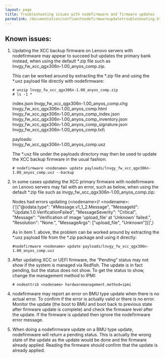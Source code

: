 ```yaml
---
layout: page
title: Troubleshooting issues with nodefirmware and firmware updates
permalink: /documentation/confluentnodefirmwareupdatetroubleshooting.html
---
```


## Known issues:

1. Updating the XCC backup firmware on Lenovo servers with nodefirmware may appear to succeed but updates the primary bank instead, when using the default *.zip file such as lnvgy_fw_xcc_qgx306n-1.00_anyos_comp.zip.
    
    This can be worked around by extracting the *.zip file and using the *.uxz payload file directly with nodefirmware:
    ```
    # unzip lnvgy_fw_xcc_qgx306n-1.00_anyos_comp.zip
    # ls -1 *
    ```

    index.json
    lnvgy_fw_xcc_qgx306n-1.00_anyos_comp.chg\
    lnvgy_fw_xcc_qgx306n-1.00_anyos_comp.html\
    lnvgy_fw_xcc_qgx306n-1.00_anyos_comp_index.json\
    lnvgy_fw_xcc_qgx306n-1.00_anyos_comp_inventory.json\
    lnvgy_fw_xcc_qgx306n-1.00_anyos_comp_signature.json\
    lnvgy_fw_xcc_qgx306n-1.00_anyos_comp.txt\

    payloads:\
    lnvgy_fw_xcc_qgx306n-1.00_anyos_comp.uxz

    The *.uxz file under the payloads directory may then be used to update the XCC backup firmware in the usual fashion:
    ```
    # nodefirmware <nodename> update payloads/lnvgy_fw_xcc_qgx306n-1.00_anyos_comp.uxz --backup
    ```

2. In some cases updating the XCC primary firmware with nodefirmware on Lenovo servers may fail with an error, such as below, when using the default *.zip file such as lnvgy_fw_xcc_qgx306n-1.00_anyos_comp.zip:

    Nodes had errors updating (\<nodename>)! \<nodename>: ('[{"@odata.type": "#Message.v1_1_2.Message", "MessageId": "Update.1.0.VerificationFailed", "MessageSeverity": "Critical", "Message": "Verification of image \'upload_file\' at \'Unknown\' failed.", "Resolution": "None.", "MessageArgs": ["upload_file", "Unknown"]}]',)

    As in item 1. above, the problem can be worked around by extracting the *.uxz payload file from the *.zip package and using it directly:
    ```
    #nodefirmware <nodename> update payloads/lnvgy_fw_xcc_qgx306n-1.00_anyos_comp.uxz
    ```

3. After updating XCC or UEFI firmware, the “Pending” status may not show if the system is managed via Redfish. The update is in fact pending, but the status does not show. To get the status to show, change the management method to IPMI:
    ```
    # nodeattrib <nodename> hardwaremanagement.method=ipmi
    ```

4. nodefirmware may report an error on BMU type update when there is no actual error.
    To confirm if the error is actually valid or there is no error. Monitor the update (the boot to BMU and boot back to previous state after firmware update is complete) and check the firmware level after the update. If the firmware is updated then ignore the nodefirmware error message.

5. When doing a nodefirmware update on a BMU type update, nodefirmware will  return a pending status. This is actually the wrong state of the update as the update would be done and the firmware already applied. Reading the firmware should confirm that the update is already applied. 






    